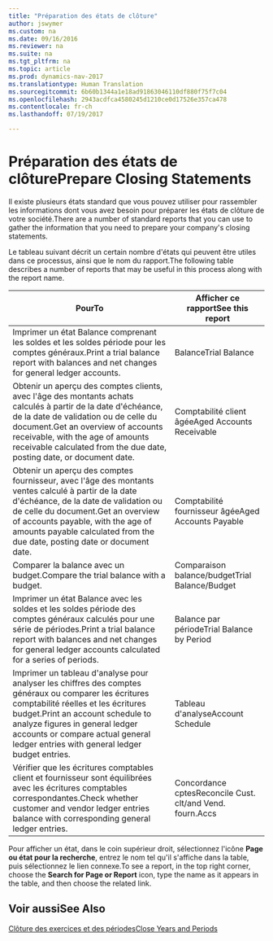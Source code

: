 ```yaml
---
title: "Préparation des états de clôture"
author: jswymer
ms.custom: na
ms.date: 09/16/2016
ms.reviewer: na
ms.suite: na
ms.tgt_pltfrm: na
ms.topic: article
ms.prod: dynamics-nav-2017
ms.translationtype: Human Translation
ms.sourcegitcommit: 6b60b1344a1e18ad91863046110df880f75f7c04
ms.openlocfilehash: 2943acdfca4580245d1210ce0d17526e357ca478
ms.contentlocale: fr-ch
ms.lasthandoff: 07/19/2017

---
```

# <a name="prepare-closing-statements"></a><span data-ttu-id="00d62-102">Préparation des états de clôture</span><span class="sxs-lookup"><span data-stu-id="00d62-102">Prepare Closing Statements</span></span>
<span data-ttu-id="00d62-103">Il existe plusieurs états standard que vous pouvez utiliser pour rassembler les informations dont vous avez besoin pour préparer les états de clôture de votre société.</span><span class="sxs-lookup"><span data-stu-id="00d62-103">There are a number of standard reports that you can use to gather the information that you need to prepare your company's closing statements.</span></span>

<span data-ttu-id="00d62-104">Le tableau suivant décrit un certain nombre d'états qui peuvent être utiles dans ce processus, ainsi que le nom du rapport.</span><span class="sxs-lookup"><span data-stu-id="00d62-104">The following table describes a number of reports that may be useful in this process along with the report name.</span></span>


|<span data-ttu-id="00d62-105">Pour</span><span class="sxs-lookup"><span data-stu-id="00d62-105">To</span></span>     |<span data-ttu-id="00d62-106">Afficher ce rapport</span><span class="sxs-lookup"><span data-stu-id="00d62-106">See this report</span></span>       |
|-------|----------------------|
|<span data-ttu-id="00d62-107">Imprimer un état Balance comprenant les soldes et les soldes période pour les comptes généraux.</span><span class="sxs-lookup"><span data-stu-id="00d62-107">Print a trial balance report with balances and net changes for general ledger accounts.</span></span>|<span data-ttu-id="00d62-108">Balance</span><span class="sxs-lookup"><span data-stu-id="00d62-108">Trial Balance</span></span>|
|<span data-ttu-id="00d62-109">Obtenir un aperçu des comptes clients, avec l'âge des montants achats calculés à partir de la date d'échéance, de la date de validation ou de celle du document.</span><span class="sxs-lookup"><span data-stu-id="00d62-109">Get an overview of accounts receivable, with the age of amounts receivable calculated from the due date, posting date, or document date.</span></span>|<span data-ttu-id="00d62-110">Comptabilité client âgée</span><span class="sxs-lookup"><span data-stu-id="00d62-110">Aged Accounts Receivable</span></span>|
|<span data-ttu-id="00d62-111">Obtenir un aperçu des comptes fournisseur, avec l'âge des montants ventes calculé à partir de la date d'échéance, de la date de validation ou de celle du document.</span><span class="sxs-lookup"><span data-stu-id="00d62-111">Get an overview of accounts payable, with the age of amounts payable calculated from the due date, posting date or document date.</span></span>|<span data-ttu-id="00d62-112">Comptabilité fournisseur âgée</span><span class="sxs-lookup"><span data-stu-id="00d62-112">Aged Accounts Payable</span></span>|
|<span data-ttu-id="00d62-113">Comparer la balance avec un budget.</span><span class="sxs-lookup"><span data-stu-id="00d62-113">Compare the trial balance with a budget.</span></span>|<span data-ttu-id="00d62-114">Comparaison balance/budget</span><span class="sxs-lookup"><span data-stu-id="00d62-114">Trial Balance/Budget</span></span>|
|<span data-ttu-id="00d62-115">Imprimer un état Balance avec les soldes et les soldes période des comptes généraux calculés pour une série de périodes.</span><span class="sxs-lookup"><span data-stu-id="00d62-115">Print a trial balance report with balances and net changes for general ledger accounts calculated for a series of periods.</span></span>|<span data-ttu-id="00d62-116">Balance par période</span><span class="sxs-lookup"><span data-stu-id="00d62-116">Trial Balance by Period</span></span>|
|<span data-ttu-id="00d62-117">Imprimer un tableau d'analyse pour analyser les chiffres des comptes généraux ou comparer les écritures comptabilité réelles et les écritures budget.</span><span class="sxs-lookup"><span data-stu-id="00d62-117">Print an account schedule to analyze figures in general ledger accounts or compare actual general ledger entries with general ledger budget entries.</span></span>|<span data-ttu-id="00d62-118">Tableau d'analyse</span><span class="sxs-lookup"><span data-stu-id="00d62-118">Account Schedule</span></span>|
|<span data-ttu-id="00d62-119">Vérifier que les écritures comptables client et fournisseur sont équilibrées avec les écritures comptables correspondantes.</span><span class="sxs-lookup"><span data-stu-id="00d62-119">Check whether customer and vendor ledger entries balance with corresponding general ledger entries.</span></span>|<span data-ttu-id="00d62-120">Concordance cptes</span><span class="sxs-lookup"><span data-stu-id="00d62-120">Reconcile Cust.</span></span> <span data-ttu-id="00d62-121">clt/</span><span class="sxs-lookup"><span data-stu-id="00d62-121">and Vend.</span></span> <span data-ttu-id="00d62-122">fourn.</span><span class="sxs-lookup"><span data-stu-id="00d62-122">Accs</span></span>|
<span data-ttu-id="00d62-123">Pour afficher un état, dans le coin supérieur droit, sélectionnez l'icône **Page ou état pour la recherche**, entrez le nom tel qu'il s'affiche dans la table, puis sélectionnez le lien connexe.</span><span class="sxs-lookup"><span data-stu-id="00d62-123">To see a report, in the top right corner, choose the **Search for Page or Report** icon, type the name as it appears in the table, and then choose the related link.</span></span>
## <a name="see-also"></a><span data-ttu-id="00d62-124">Voir aussi</span><span class="sxs-lookup"><span data-stu-id="00d62-124">See Also</span></span>
[<span data-ttu-id="00d62-125">Clôture des exercices et des périodes</span><span class="sxs-lookup"><span data-stu-id="00d62-125">Close Years and Periods</span></span>](year-close-years-periods.md)

